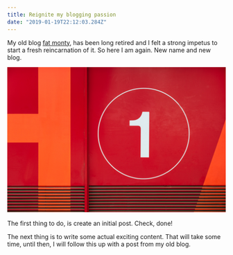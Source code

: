 ```yaml
---
title: Reignite my blogging passion
date: "2019-01-19T22:12:03.284Z"
---
```


My old blog [fat monty](http://www.fatmonty.com), has been long retired and I felt a strong impetus to start a fresh reincarnation of it. So here I am again. New name and new blog.

![Number One](./first.jpg)

The first thing to do, is create an initial post. Check, done!

The next thing is to write some actual exciting content. That will take some time, until then, I will follow this up with a post from my old blog.